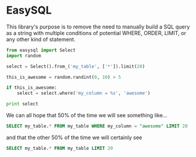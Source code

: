 EasySQL
====

This library's purpose is to remove the need to manually build a SQL query as a string with multiple conditions of potential WHERE, ORDER, LIMIT, or any other kind of statement.

```python
from easysql import Select
import random

select = Select().from_('my_table', ['*']).limit(20)

this_is_awesome = random.randint(0, 10) > 5

if this_is_awesome:
    select = select.where('my_column = %s', 'awesome')

print select
```

We can all hope that 50% of the time we will see something like...

```sql
SELECT my_table.* FROM my_table WHERE my_column = "awesome" LIMIT 20
```

and that the other 50% of the time we will certainly see

```sql
SELECT my_table.* FROM my_table LIMIT 20
```